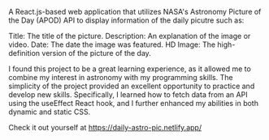 A React.js-based web application that utilizes NASA's Astronomy Picture of the Day (APOD) API to display information of the daily picutre such as:

  Title: The title of the picture.
  Description: An explanation of the image or video.
  Date: The date the image was featured.
  HD Image: The high-definition version of the picture of the day.

I found this project to be a great learning experience, as it allowed me to combine my interest in astronomy with my programming skills. The simplicity of the project provided an excellent opportunity to practice and develop new skills. Specifically, I learned how to fetch data from an API using the useEffect React hook, and I further enhanced my abilities in both dynamic and static CSS. 

Check it out yourself at https://daily-astro-pic.netlify.app/
